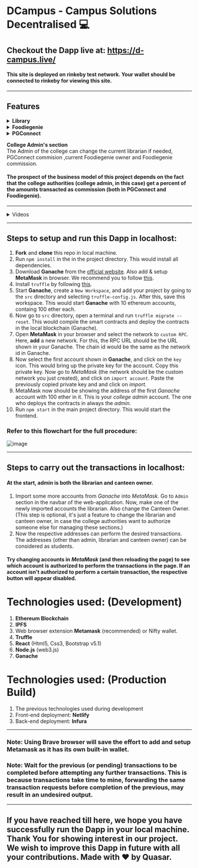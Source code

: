 # DCampus - Campus Solutions Decentralised 💻
## Checkout the Dapp live at: https://d-campus.live/
#### This site is deployed on **rinkeby** test network. Your wallet should be connected to **rinkeby** for viewing this site.
-------

## Features

<details><summary><b>Library</b></summary>

[Search on Etherscan](https://rinkeby.etherscan.io/address/0xc682d112cb0999AeAaFf12B8E02DA5D125A44F17)<br>
- EBooks<br>
Students can download books(in pdf) available in their college library according to their choice. They also get reference to every books in Google Books.<br>
- Class Notes<br>
Here anyone can upload their class notes
but  only the uploader of that class note and librarian can remove them. Details of the notes can also be found like - Stream, Faculty Name,Class Date, upload date, name of the uploader.<br>Report option is also available (to all, other than the uploader), which will allow the librarian to maintain discipline.<br>
- Librarian<br>
Here college Librarian will be able to upload books and info-book name, book author, description about them in pdf format and can remove them as well.<br>
</details>

<details><summary><b>Foodiegenie</b></summary>

[Search on Etherscan](https://rinkeby.etherscan.io/address/0x5c53320Cd4A022d28f06E9F8c5F4F219Ecc7Ea08)<br>
- Students' section<br>
  Here Students will be able to see the available cuisines/food items in the college canteen,
where they will be able to place orders and pay, set their delivery location (hostel or canteen).<br>
- Owner's section<br>
The Owner of the canteen will be able to perform these functions: add new food items,change the price, remove any item, change the availability of any food, set the item category and image.<br>
- Previous Orders<br>
Owner and Students can keep a track on whatever they have ordered which includes ethereum address of the customer, order amount, ordered item name, ordered quantity, delivery location, room or table no, delivery status, order rating (by the customer), etc.<br>
</details>

<details><summary><b>PGConnect</b></summary>

[Search on Etherscan](https://rinkeby.etherscan.io/address/0xc34B1748c2920935b7219CcCA849527479eF5B46)<br>
- Students' section<br>
Students search pg options here nearest to the college. They can choose a perfect agreement among wide variety of options according to their needs. They have the power to dislike any service once they used it.<br>
- Landlords' section<br>
Landlords provide details about their offerings here. Details include room name, room address, rent per month, one time Security deposit. 
- Transactions<br>
All details regarding agreements and rent payment are listed here to aviod any sort of confusion between landlords and students.<br>
</details>

<b>College Admin's section</b><br>
The Admin of the college can change the current librarian if needed, PGConnect commision ,current Foodiegenie owner and Foodiegenie commission.

#### The prospect of the business model of this project depends on the fact that the college authorities (college admin, in this case) get a percent of the amounts transacted as commission (both in PGConnect and Foodiegenie).
<hr>

<details>
<summary> Videos </summary>

1. Uploading Books by Librarian  

https://user-images.githubusercontent.com/82683890/134495801-3e6903f2-25b9-4228-badb-59a02b3dae59.mp4 

2. Deleting Books by Librarian

 https://user-images.githubusercontent.com/82683890/134495902-a18a70e3-e9dd-4815-b717-dc02ab36a3da.mp4
 
3. LIBRARY EBooks

https://user-images.githubusercontent.com/82683890/134499247-be1e79ce-6ec2-4474-b040-fbe9d1370391.mp4

4. Uploading Class Notes by Student

https://user-images.githubusercontent.com/82683890/134497396-0301f035-b497-4a0b-86e9-0f5d0d174970.mp4

5. Reporting Class Notes by Student

https://user-images.githubusercontent.com/82683890/134508812-57ead368-f89e-4895-aef7-76f5b0dae91d.mp4

6. Deleting Class Notes by Student

https://user-images.githubusercontent.com/82683890/134505915-e5749c83-9466-4a66-b653-52a89e67c711.mp4
 
7. Deleting Class Notes by Librarian

https://user-images.githubusercontent.com/82683890/134500491-d6536ac2-d503-4e41-8ca0-187285000edf.mp4

8. Requesting Agreement Termination for PG

https://user-images.githubusercontent.com/82683890/134567856-cf138c8a-5130-4ba6-9102-3d0365cf45af.mp4

9. Adding Rooms for PG by Landlord

https://user-images.githubusercontent.com/82683890/134569018-bf8acbb1-b396-4ed3-98f4-4c7d2a37cf24.mp4

10. Signing Agreement by Student

https://user-images.githubusercontent.com/82683890/134573117-0e897bf4-6fd0-4fea-9143-c66ef56598a2.mp4

11. Disabling and Enabling Rooms for PG by Admin

https://user-images.githubusercontent.com/82683890/134575015-7bd148f9-4b57-4220-9409-797b16db2b6e.mp4

12. Functionality of Admin

https://user-images.githubusercontent.com/82683890/134577886-c65a5e08-788b-476b-b4b8-3c52eb03515b.mp4

13. Add Food

https://user-images.githubusercontent.com/82683890/134634371-ad7ddd0f-a1e1-45b7-8e1a-862b96800901.mp4

14. Canteen Owner Functionalities

https://user-images.githubusercontent.com/82683890/134635704-7466d1a8-017e-4883-9b75-c9a798103249.mp4

15. Order Food

https://user-images.githubusercontent.com/82683890/134633407-603fd5dd-d328-47cc-98c5-642eaba522c6.mp4

16. Deliver Food & Rate Food
    
https://user-images.githubusercontent.com/82683890/134637549-5c651d21-54ea-4ab4-a4af-5b8ae78cc207.mp4

</details>

<hr>

## Steps to setup and run this Dapp in localhost:

1. **Fork** and **clone** this repo in local machine.
2. Run `npm install` in the in the project directory. This would install all dependencies.
3. Download **Ganache** from the [official website](https://www.trufflesuite.com/ganache). Also add & setup **MetaMask** in browser. We recommend you to follow [this](https://www.trufflesuite.com/docs/truffle/getting-started/truffle-with-metamask).
4. Install `truffle` by following [this](https://www.trufflesuite.com/docs/truffle/getting-started/installation).
5. Start **Ganache**, create a `New Workspace`, and add your project by going to the `src` directory and selecting `truffle-config.js`. After this, save this workspace. This would start **Ganache** with 10 ethereum accounts, containg 100 ether each.
6. Now go to `src` directory, open a terminal and run `truffle migrate --reset`. This would compile the smart contracts and deploy the contracts in the local blockchain (Ganache).
7. Open **MetaMask** in your browser and select the network to `custom RPC`. Here, **add** a new network. For this, the RPC URL should be the URL shown in your Ganache. The chain id would be the same as the network id in Ganache.
8. Now select the first account shown in **Ganache**, and click on the `key` icon. This would bring up the private key for the account. Copy this private key. Now go to *MetaMask* (the network should be the custom network you just created), and click on `import account`. Paste the previously copied private key and and click on *import*.
9. MetaMask now should be showing the address of the first *Ganache* account with 100 ether in it. This is your *college admin* account. The one who deploys the contracts in always the *admin*.
10. Run `npm start` in the main project directory. This would start the frontend.

### Refer to this flowchart for the full procedure:

![image](https://user-images.githubusercontent.com/74824675/134613157-bb9be3f8-540a-4dca-8aea-ebd183d88773.png)

<hr>

## Steps to carry out the transactions in localhost:

#### At the start, admin is both the librarian and canteen owner.
1. Import some more accounts from *Ganache* into *MetaMask*. Go to `Admin` section in the navbar of the web-application. Now, make one of the newly imported accounts the librarian. Also change the Canteen Owner. (This step is optional, it's just a feature to change the librarian and canteen owner, in case the college authorities want to authorize someone else for managing these sections.)
2. Now the respective addresses can perform the desired transactions. The addresses (other than admin, librarian and canteen owner) can be considered as students.

#### Try changing accounts in *MetaMask* (and then reloading the page) to see which account is authorized to perform the transactions in the page. If an account isn't authorized to perform a certain transaction, the respective button will appear disabled.


# Technologies used: (Development)
1. **Ethereum Blockchain**<br>
2. **IPFS**<br>
3. Web browser extension **Metamask** (recommended) or Nifty wallet.<br>
4. **Truffle**<br>
5. **React** (Html5, Css3, Bootstrap v5.1)<br>
6. **Node.js** (web3.js)<br>
7. **Ganache**<br>

# Technologies used: (Production Build)
1. The previous technologies used during development
2. Front-end deployment: **Netlify**<br>
3. Back-end deployment: **Infura**<br>
   
------
### Note: Using **Brave** browser will save the effort to add and setup Metamask as it has its own built-in wallet.
### Note: **Wait for the previous (or pending) transactions to be completed before attempting any further transactions.** This is because transactions take time to mine, forwarding the same transaction requests before completion of the previous, may result in an undesired output.


------

## If you have reached till here, we hope you have successfully run the Dapp in your local machine. Thank You for showing interest in our project. We wish to improve this Dapp in future with all your contributions. Made with ❤️ by Quasar.


